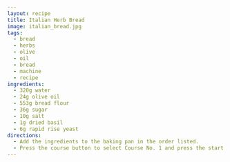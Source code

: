 ```yaml
---
layout: recipe
title: Italian Herb Bread
image: italian_bread.jpg
tags:
  - bread
  - herbs
  - olive
  - oil
  - bread
  - machine
  - recipe
ingredients:
  - 320g water
  - 24g olive oil
  - 553g bread flour
  - 36g sugar
  - 10g salt
  - 1g dried basil
  - 6g rapid rise yeast
directions:
  - Add the ingredients to the baking pan in the order listed.
  - Press the course button to select Course No. 1 and press the start button.
---
```

